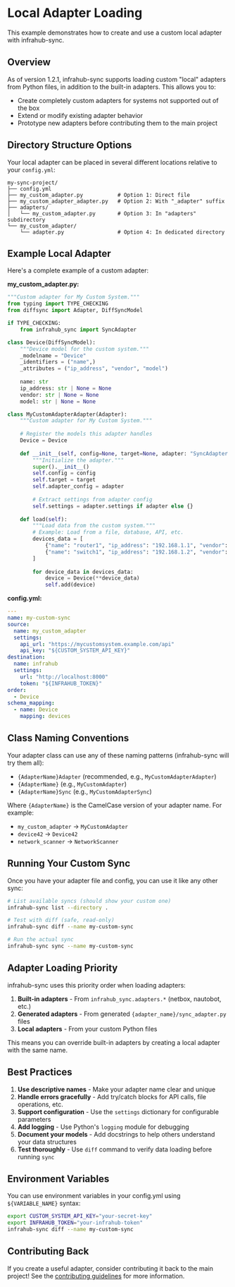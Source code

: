 # Local Adapter Loading

This example demonstrates how to create and use a custom local adapter with infrahub-sync.

## Overview

As of version 1.2.1, infrahub-sync supports loading custom "local" adapters from Python files, in addition to the built-in adapters. This allows you to:

- Create completely custom adapters for systems not supported out of the box
- Extend or modify existing adapter behavior 
- Prototype new adapters before contributing them to the main project

## Directory Structure Options

Your local adapter can be placed in several different locations relative to your `config.yml`:

```
my-sync-project/
├── config.yml
├── my_custom_adapter.py           # Option 1: Direct file
├── my_custom_adapter_adapter.py   # Option 2: With "_adapter" suffix  
├── adapters/
│   └── my_custom_adapter.py       # Option 3: In "adapters" subdirectory
└── my_custom_adapter/
    └── adapter.py                 # Option 4: In dedicated directory
```

## Example Local Adapter

Here's a complete example of a custom adapter:

**my_custom_adapter.py:**
```python
"""Custom adapter for My Custom System."""
from typing import TYPE_CHECKING
from diffsync import Adapter, DiffSyncModel

if TYPE_CHECKING:
    from infrahub_sync import SyncAdapter

class Device(DiffSyncModel):
    """Device model for the custom system."""
    _modelname = "Device"
    _identifiers = ("name",)
    _attributes = ("ip_address", "vendor", "model")
    
    name: str
    ip_address: str | None = None
    vendor: str | None = None
    model: str | None = None

class MyCustomAdapterAdapter(Adapter):
    """Custom adapter for My Custom System."""
    
    # Register the models this adapter handles
    Device = Device
    
    def __init__(self, config=None, target=None, adapter: "SyncAdapter | None" = None, **kwargs):
        """Initialize the adapter."""
        super().__init__()
        self.config = config
        self.target = target
        self.adapter_config = adapter
        
        # Extract settings from adapter config
        self.settings = adapter.settings if adapter else {}
        
    def load(self):
        """Load data from the custom system."""
        # Example: Load from a file, database, API, etc.
        devices_data = [
            {"name": "router1", "ip_address": "192.168.1.1", "vendor": "Cisco", "model": "ISR4331"},
            {"name": "switch1", "ip_address": "192.168.1.2", "vendor": "Arista", "model": "7050SX3"},
        ]
        
        for device_data in devices_data:
            device = Device(**device_data)
            self.add(device)
```

**config.yml:**
```yaml
---
name: my-custom-sync
source:
  name: my_custom_adapter
  settings:
    api_url: "https://mycustomsystem.example.com/api"
    api_key: "${CUSTOM_SYSTEM_API_KEY}"
destination:
  name: infrahub
  settings:
    url: "http://localhost:8000"
    token: "${INFRAHUB_TOKEN}"
order:
  - Device
schema_mapping:
  - name: Device
    mapping: devices
```

## Class Naming Conventions

Your adapter class can use any of these naming patterns (infrahub-sync will try them all):

- `{AdapterName}Adapter` (recommended, e.g., `MyCustomAdapterAdapter`)
- `{AdapterName}` (e.g., `MyCustomAdapter`) 
- `{AdapterName}Sync` (e.g., `MyCustomAdapterSync`)

Where `{AdapterName}` is the CamelCase version of your adapter name. For example:
- `my_custom_adapter` → `MyCustomAdapter`
- `device42` → `Device42`
- `network_scanner` → `NetworkScanner`

## Running Your Custom Sync

Once you have your adapter file and config, you can use it like any other sync:

```bash
# List available syncs (should show your custom one)
infrahub-sync list --directory .

# Test with diff (safe, read-only)
infrahub-sync diff --name my-custom-sync

# Run the actual sync
infrahub-sync sync --name my-custom-sync
```

## Adapter Loading Priority

infrahub-sync uses this priority order when loading adapters:

1. **Built-in adapters** - From `infrahub_sync.adapters.*` (netbox, nautobot, etc.)
2. **Generated adapters** - From generated `{adapter_name}/sync_adapter.py` files
3. **Local adapters** - From your custom Python files

This means you can override built-in adapters by creating a local adapter with the same name.

## Best Practices

1. **Use descriptive names** - Make your adapter name clear and unique
2. **Handle errors gracefully** - Add try/catch blocks for API calls, file operations, etc.
3. **Support configuration** - Use the `settings` dictionary for configurable parameters
4. **Add logging** - Use Python's `logging` module for debugging
5. **Document your models** - Add docstrings to help others understand your data structures
6. **Test thoroughly** - Use `diff` command to verify data loading before running `sync`

## Environment Variables

You can use environment variables in your config.yml using `${VARIABLE_NAME}` syntax:

```bash
export CUSTOM_SYSTEM_API_KEY="your-secret-key"
export INFRAHUB_TOKEN="your-infrahub-token"
infrahub-sync diff --name my-custom-sync
```

## Contributing Back

If you create a useful adapter, consider contributing it back to the main project! See the [contributing guidelines](../CONTRIBUTING.md) for more information.